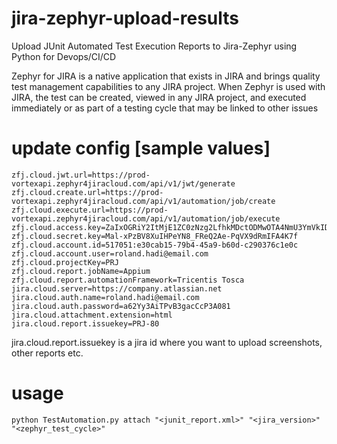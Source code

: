 # jira-zephyr-upload-results
Upload JUnit Automated Test Execution Reports to Jira-Zephyr using Python for Devops/CI/CD


Zephyr for JIRA is a native application that exists in JIRA and brings quality test management capabilities to any JIRA project. When Zephyr is used with JIRA, the test can be created, viewed in any JIRA project, and executed immediately or as part of a testing cycle that may be linked to other issues

# update config [sample values]

```
zfj.cloud.jwt.url=https://prod-vortexapi.zephyr4jiracloud.com/api/v1/jwt/generate
zfj.cloud.create.url=https://prod-vortexapi.zephyr4jiracloud.com/api/v1/automation/job/create
zfj.cloud.execute.url=https://prod-vortexapi.zephyr4jiracloud.com/api/v1/automation/job/execute
zfj.cloud.access.key=ZaIxOGRiY2ItMjE1ZC0zNzg2LfhkMDctODMwOTA4NmU3YmVkIDU1NzA1OCUzRWUzMGNhYjE3LTc5BjUtNDVhOS1iPTBkLWMyOSAzNzZjMmUwYyBLU0VSX0RFRkFVTFRfTkFNR1
zfj.cloud.secret.key=Mal-xPzBV8XuIHPeYN8_FReQ2Ae-PqVX9dRmIFA4K7f
zfj.cloud.account.id=517051:e30cab15-79b4-45a9-b60d-c290376c1e0c
zfj.cloud.account.user=roland.hadi@email.com
zfj.cloud.projectKey=PRJ
zfj.cloud.report.jobName=Appium
zfj.cloud.report.automationFramework=Tricentis Tosca
jira.cloud.server=https://company.atlassian.net
jira.cloud.auth.name=roland.hadi@email.com
jira.cloud.auth.password=a62Yy3AiTPvB3gacCcP3A081
jira.cloud.attachment.extension=html
jira.cloud.report.issuekey=PRJ-80
```

jira.cloud.report.issuekey is a jira id where you want to upload screenshots, other reports etc.

# usage
```
python TestAutomation.py attach "<junit_report.xml>" "<jira_version>" "<zephyr_test_cycle>"
```
